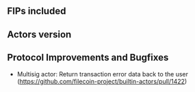 ## FIPs included



## Actors version




## Protocol Improvements and Bugfixes

- Multisig actor: Return transaction error data back to the user (https://github.com/filecoin-project/builtin-actors/pull/1422)